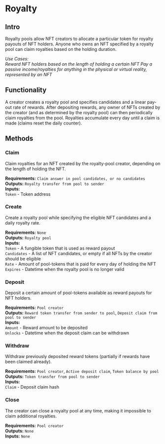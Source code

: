 # Royalty

## Intro
Royalty pools allow NFT creators to allocate a particular token for royalty payouts of NFT holders. Anyone who owns an NFT specified by a royalty pool can claim royalties based on the holding duration.

*Use Cases:  
Reward NFT holders based on the length of holding a certain NFT
Pay a passive income/royalties for anything in the physical or virtual reality, represented by an NFT*

## Functionality
A creator creates a royalty pool and specifies candidates and a linear pay-out rate of rewards. After depositing rewards, any owner of NFTs created by the creator (and as determined by the royalty pool) can then periodically claim royalties from the pool. Royalties accumulate every day until a claim is made (claims reset the daily counter).

## Methods

### Claim
Claim royalties for an NFT created by the royalty-pool creator, depending on the length of holding the NFT.

**Requirements:** `Claim answer in pool candidates, or no candidates`  
**Outputs:** `Royalty transfer from pool to sender`  
**Inputs:**  
`Token` - Token address  

### Create
Create a royalty pool while specifying the eligible NFT candidates and a daily royalty rate.

**Requirements:** `None`  
**Outputs:** `Royalty pool`  
**Inputs:**  
`Token` - A fungible token that is used as reward payout  
`Candidates` - A list of NFT candidates, or empty if all NFTs by the creator should be eligible  
`Rate` - Amount of pool-tokens that is paid for every day of holding the NFT  
`Expires` - Datetime when the royalty pool is no longer valid  

### Deposit
Deposit a certain amount of pool-tokens available as reward payouts for NFT holders.

**Requirements:** `Pool creator`  
**Outputs:** `Reward token transfer from sender to pool`, `Deposit claim from pool to sender`  
**Inputs:**  
`Amount` - Reward amount to be deposited  
`Unlocks` - Datetime when the deposit claim can be withdrawn  

### Withdraw
Withdraw previously deposited reward tokens (partially if rewards have been claimed already).

**Requirements:** `Pool creator`, `Active deposit claim`, `Token balance by pool`  
**Outputs:** `Token transfer from pool to sender`  
**Inputs:**  
`Claim` - Deposit claim hash  

### Close
The creator can close a royalty pool at any time, making it impossible to claim additional royalties.

**Requirements:** `Pool creator`  
**Outputs:** `None`  
**Inputs:** `None`  

<div style="page-break-after: always; visibility: hidden">\pagebreak</div>